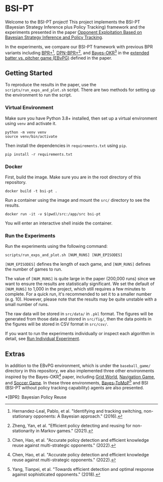 # BSI-PT

Welcome to the BSI-PT project! This project implements the BSI-PT (Bayesian Strategy Inference plus Policy Tracking) framework and the experiments presented in the paper [Opponent Exploitation Based on Bayesian Strategy Inference and Policy Tracking](https://ieeexplore.ieee.org/document/10148618).

In the experiments, we compare our BSI-PT framework with previous BPR variants including [BPR+](https://researchspace.csir.co.za/dspace/bitstream/handle/10204/9091/Hernandez-Leal_2016.pdf?sequence=1&isAllowed=y)[^bpr], [DPN-BPR+](https://drive.google.com/file/d/1FMxWLF3hAgKTomp-foczAY3ppfF-GE-2/view)[^dpn-bpr], and [Bayes-OKR](https://www.sciencedirect.com/science/article/abs/pii/S0950705122001605)[^okr] in the [extended batter vs. pitcher game (EBvPG)](environments/baseball_game.md) defined in the paper.

## Getting Started

To reproduce the results in the paper, use the `scripts/run_exps_and_plot.sh` script. There are two methods for setting up the environment to run the script.

### Virtual Environment

Make sure you have Python 3.8+ installed, then set up a virtual environment using `venv` and activate it.

```
python -m venv venv
source venv/bin/activate
```

Then install the dependencies in `requirements.txt` using `pip`.

```
pip install -r requirements.txt
```

### Docker

First, build the image. Make sure you are in the root directory of this repository.

```
docker build -t bsi-pt .
```

Run a container using the image and mount the `src/` directory to see the results.

```
docker run -it -v $(pwd)/src:/app/src bsi-pt
```

You will enter an interactive shell inside the container.

### Run the Experiments

Run the experiments using the following command:

```
scripts/run_exps_and_plot.sh [NUM_RUNS] [NUM_EPISODES]
```

`[NUM_EPISODES]` defines the length of each game, and `[NUM_RUNS]` defines the number of games to run.

The value of `[NUM_RUNS]` is quite large in the paper (200,000 runs) since we want to ensure the results are statistically significant. We set the default of `[NUM_RUNS]` to 1,000 in the project, which still requires a few minutes to complete. For a quick run, it's recommended to set it to a smaller number (e.g. 10). However, please note that the results may be quite unstable with a small number of runs.

The raw data will be stored in `src/data/` in `.pkl` format. The figures will be generated from those data and stored in `src/fig/`, then the data points in the figures will be stored in CSV format in `src/csv/`.

If you want to run the experiments individually or inspect each algorithm in detail, see [Run Individual Experiment](detail.md).

## Extras

In addition to the EBvPG environment, which is under the `baseball_game/` directory in this repository, we also implemented three other environments inspired by the Bayes-OKR[^okr] paper, including [Grid World](environments/grid_world.md), [Navigation Game](environments/navigation_game.md), and [Soccer Game](environments/soccer_game.md). In these three environments, [Bayes-ToMoP](https://arxiv.org/pdf/1809.04240)[^tom] and BSI (BSI-PT without policy tracking capability) agents are also presented.

*[BPR]: Bayesian Policy Reuse

[^bpr]: Hernandez-Leal, Pablo, et al. "Identifying and tracking switching, non-stationary opponents: A Bayesian approach." (2016).
[^dpn-bpr]: Zheng, Yan, et al. "Efficient policy detecting and reusing for non-stationarity in Markov games." (2021).
[^okr]: Chen, Hao, et al. "Accurate policy detection and efficient knowledge reuse against multi-strategic opponents." (2022).
[^tom]: Yang, Tianpei, et al. "Towards efficient detection and optimal response against sophisticated opponents." (2018).
